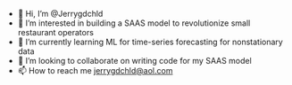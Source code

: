 - 👋 Hi, I’m @Jerrygdchld
- 👀 I’m interested in building a SAAS model to revolutionize small restaurant operators
- 🌱 I’m currently learning ML for time-series forecasting for nonstationary data
- 💞️ I’m looking to collaborate on writing code for my SAAS model
- 📫 How to reach me jerrygdchld@aol.com

<!---
Jerrygdchld/Jerrygdchld is a ✨ special ✨ repository because its `README.md` (this file) appears on your GitHub profile.
You can click the Preview link to take a look at your changes.
--->
